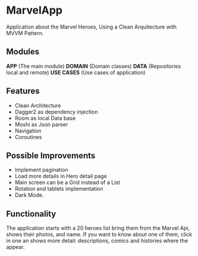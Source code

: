 # MarvelApp

 Application about the Marvel Heroes, Using a Clean Arquitecture with MVVM Pattern.

## Modules

**APP** (The main module)
**DOMAIN** (Domain classes)
**DATA** (Repositories local and remote)
**USE CASES** (Use cases of application)

## Features

- Clean Architecture
- Dagger2 as dependency injection
- Room as local Data base
- Moshi as Json parser
- Navigation 
- Coroutines

## Possible Improvements

- Implement pagination
- Load more details in Hero detail page
- Main screen can be a Grid instead of a List
- Rotation and tablets implementation
- Dark Mode.

## Functionality

The application starts with a 20 heroes list bring them from the Marvel Api, shows their photos, and name. If you want to know about one of them, click in one an shows more detail: descriptions, comics and histories where the appear.
